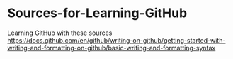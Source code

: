 # Sources-for-Learning-GitHub
Learning GitHub with these sources
https://docs.github.com/en/github/writing-on-github/getting-started-with-writing-and-formatting-on-github/basic-writing-and-formatting-syntax
